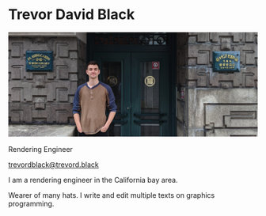 # Trevor David Black

![Trevor David Black](images/landing.jpg)

Rendering Engineer

<span class="email">trevordblack@trevord.black</span>

I am a rendering engineer in the California bay area.

Wearer of many hats. I write and edit multiple texts on graphics programming.
